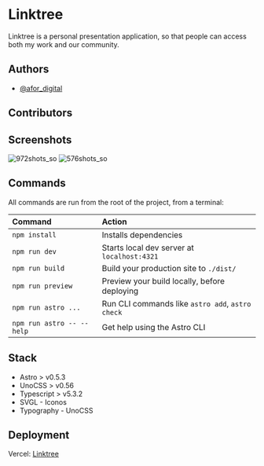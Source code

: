 # Linktree

Linktree is a personal presentation application, so that people can access both my work and our community.

## Authors

- [@afor_digital](https://www.github.com/afordigital)

## Contributors

<a href="https://github.com/afordigital/linktree/graphs/contributors">
</a>

## Screenshots
![972shots_so](https://github.com/afordigital/linktree/assets/43246362/3b5fe956-0acc-46e3-906f-668caf5a20a8)
![576shots_so](https://github.com/afordigital/linktree/assets/43246362/55893488-c323-47f3-86bf-bc95fef2922e)

## Commands

All commands are run from the root of the project, from a terminal:

| Command                   | Action                                           |
| :------------------------ | :----------------------------------------------- |
| `npm install`             | Installs dependencies                            |
| `npm run dev`             | Starts local dev server at `localhost:4321`      |
| `npm run build`           | Build your production site to `./dist/`          |
| `npm run preview`         | Preview your build locally, before deploying     |
| `npm run astro ...`       | Run CLI commands like `astro add`, `astro check` |
| `npm run astro -- --help` | Get help using the Astro CLI                     |

## Stack

- Astro > v0.5.3
- UnoCSS > v0.56
- Typescript > v5.3.2
- SVGL - Iconos
- Typography - UnoCSS

## Deployment

Vercel: [Linktree](https://aforcado.vercel.app)
